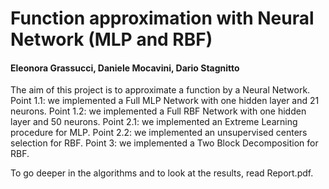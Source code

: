 # Function approximation with Neural Network (MLP and RBF)
#### Eleonora Grassucci, Daniele Mocavini, Dario Stagnitto

The aim of this project is to approximate a function by a Neural Network.
Point 1.1: we implemented a Full MLP Network with one hidden layer and 21 neurons.
Point 1.2: we implemented a Full RBF Network with one hidden layer and 50 neurons.
Point 2.1: we implemented an Extreme Learning procedure for MLP.
Point 2.2: we implemented an unsupervised centers selection for RBF.
Point 3: we implemented a Two Block Decomposition for RBF.

To go deeper in the algorithms and to look at the results, read Report.pdf.
